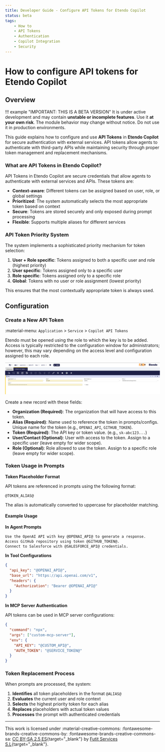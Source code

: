 ```yaml
---
title: Developer Guide - Configure API Tokens for Etendo Copilot
status: beta
tags:
    - How to
    - API Tokens
    - Authentication
    - Copilot Integration
    - Security
---
```


# How to configure API tokens for Etendo Copilot

## Overview

!!! example  "IMPORTANT: THIS IS A BETA VERSION"
    It is under active development and may contain **unstable or incomplete features**. Use it **at your own risk**. The module behavior may change without notice. Do not use it in production environments.

This guide explains how to configure and use **API Tokens** in **Etendo Copilot** for secure authentication with external services. API tokens allow agents to authenticate with third-party APIs while maintaining security through proper token management and replacement mechanisms.

### What are API Tokens in Etendo Copilot?

API Tokens in Etendo Copilot are secure credentials that allow agents to authenticate with external services and APIs. These tokens are:

- **Context-aware**: Different tokens can be assigned based on user, role, or global settings
- **Prioritized**: The system automatically selects the most appropriate token based on context
- **Secure**: Tokens are stored securely and only exposed during prompt processing
- **Flexible**: Supports multiple aliases for different services

### API Token Priority System

The system implements a sophisticated priority mechanism for token selection:

1. **User + Role specific**: Tokens assigned to both a specific user and role (highest priority)
2. **User specific**: Tokens assigned only to a specific user 
3. **Role specific**: Tokens assigned only to a specific role
4. **Global**: Tokens with no user or role assignment (lowest priority)

This ensures that the most contextually appropriate token is always used.

## Configuration


### Create a New API Token

:material-menu: `Application` > `Service` > `Copilot API Tokens`

Etendo must be opened using the role to which the key is to be added. Access is typically restricted to the configuration window for administrators; however, this may vary depending on the access level and configuration assigned to each role.

![API Token Configuration](../../../assets/developer-guide/etendo-copilot/how-to-guides/how-to-configure-api-tokens/api-token-configuration.png)

Create a new record with these fields:

- **Organization (Required)**: The organization that will have access to this token.
- **Alias (Required)**: Name used to reference the token in prompts/configs. Unique name for the token (e.g., `OPENAI_API`, `GITHUB_TOKEN`).
- **Token (Required)**: The API key or token value. (e.g., `sk-abc123...`)
- **User/Contact (Optional)**: User with access to the token. Assign to a specific user (leave empty for wider scope).
- **Role (Optional)**: Role allowed to use the token. Assign to a specific role (leave empty for wider scope).


### Token Usage in Prompts

**Token Placeholder Format**

API tokens are referenced in prompts using the following format:

```
@TOKEN_ALIAS@
```

The alias is automatically converted to uppercase for placeholder matching.


#### Example Usage

**In Agent Prompts**
```
Use the OpenAI API with key @OPENAI_API@ to generate a response.
Access GitHub repository using token @GITHUB_TOKEN@.
Connect to Salesforce with @SALESFORCE_API@ credentials.
```

**In Tool Configurations**
```json
{
  "api_key": "@OPENAI_API@",
  "base_url": "https://api.openai.com/v1",
  "headers": {
    "Authorization": "Bearer @OPENAI_API@"
  }
}
```

**In MCP Server Authentication**

API tokens can be used in MCP server configurations:

```json
{
  "command": "npx",
  "args": ["custom-mcp-server"],
  "env": {
    "API_KEY": "@CUSTOM_API@",
    "AUTH_TOKEN": "@SERVICE_TOKEN@"
  }
}
```

### Token Replacement Process

When prompts are processed, the system:

1. **Identifies** all token placeholders in the format `@ALIAS@`
2. **Evaluates** the current user and role context
3. **Selects** the highest priority token for each alias
4. **Replaces** placeholders with actual token values
5. **Processes** the prompt with authenticated credentials

---

This work is licensed under :material-creative-commons: :fontawesome-brands-creative-commons-by: :fontawesome-brands-creative-commons-sa: [ CC BY-SA 2.5 ES](https://creativecommons.org/licenses/by-sa/2.5/es/){target="_blank"} by [Futit Services S.L](https://etendo.software){target="_blank"}. 
